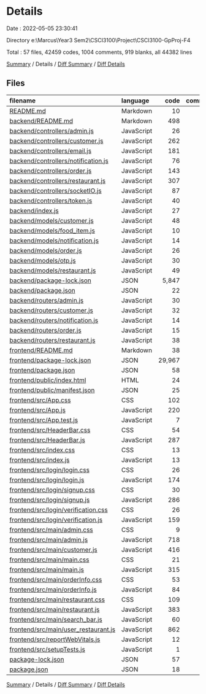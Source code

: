 # Details

Date : 2022-05-05 23:30:41

Directory e:\Marcus\Year3 Sem2\CSCI3100\Project\CSCI3100-GpProj-F4

Total : 57 files,  42459 codes, 1004 comments, 919 blanks, all 44382 lines

[Summary](results.md) / Details / [Diff Summary](diff.md) / [Diff Details](diff-details.md)

## Files
| filename | language | code | comment | blank | total |
| :--- | :--- | ---: | ---: | ---: | ---: |
| [README.md](/README.md) | Markdown | 10 | 0 | 6 | 16 |
| [backend/README.md](/backend/README.md) | Markdown | 498 | 0 | 295 | 793 |
| [backend/controllers/admin.js](/backend/controllers/admin.js) | JavaScript | 26 | 28 | 8 | 62 |
| [backend/controllers/customer.js](/backend/controllers/customer.js) | JavaScript | 262 | 92 | 55 | 409 |
| [backend/controllers/email.js](/backend/controllers/email.js) | JavaScript | 181 | 50 | 30 | 261 |
| [backend/controllers/notification.js](/backend/controllers/notification.js) | JavaScript | 76 | 43 | 4 | 123 |
| [backend/controllers/order.js](/backend/controllers/order.js) | JavaScript | 143 | 53 | 19 | 215 |
| [backend/controllers/restaurant.js](/backend/controllers/restaurant.js) | JavaScript | 307 | 85 | 60 | 452 |
| [backend/controllers/socketIO.js](/backend/controllers/socketIO.js) | JavaScript | 87 | 36 | 13 | 136 |
| [backend/controllers/token.js](/backend/controllers/token.js) | JavaScript | 40 | 30 | 8 | 78 |
| [backend/index.js](/backend/index.js) | JavaScript | 27 | 26 | 10 | 63 |
| [backend/models/customer.js](/backend/models/customer.js) | JavaScript | 48 | 27 | 11 | 86 |
| [backend/models/food_item.js](/backend/models/food_item.js) | JavaScript | 10 | 17 | 4 | 31 |
| [backend/models/notification.js](/backend/models/notification.js) | JavaScript | 14 | 17 | 4 | 35 |
| [backend/models/order.js](/backend/models/order.js) | JavaScript | 26 | 18 | 5 | 49 |
| [backend/models/otp.js](/backend/models/otp.js) | JavaScript | 30 | 18 | 7 | 55 |
| [backend/models/restaurant.js](/backend/models/restaurant.js) | JavaScript | 49 | 26 | 8 | 83 |
| [backend/package-lock.json](/backend/package-lock.json) | JSON | 5,847 | 0 | 1 | 5,848 |
| [backend/package.json](/backend/package.json) | JSON | 22 | 0 | 1 | 23 |
| [backend/routers/admin.js](/backend/routers/admin.js) | JavaScript | 30 | 29 | 8 | 67 |
| [backend/routers/customer.js](/backend/routers/customer.js) | JavaScript | 32 | 33 | 9 | 74 |
| [backend/routers/notification.js](/backend/routers/notification.js) | JavaScript | 14 | 27 | 3 | 44 |
| [backend/routers/order.js](/backend/routers/order.js) | JavaScript | 15 | 19 | 5 | 39 |
| [backend/routers/restaurant.js](/backend/routers/restaurant.js) | JavaScript | 38 | 35 | 5 | 78 |
| [frontend/README.md](/frontend/README.md) | Markdown | 38 | 0 | 33 | 71 |
| [frontend/package-lock.json](/frontend/package-lock.json) | JSON | 29,967 | 0 | 1 | 29,968 |
| [frontend/package.json](/frontend/package.json) | JSON | 58 | 0 | 1 | 59 |
| [frontend/public/index.html](/frontend/public/index.html) | HTML | 24 | 23 | 1 | 48 |
| [frontend/public/manifest.json](/frontend/public/manifest.json) | JSON | 25 | 0 | 1 | 26 |
| [frontend/src/App.css](/frontend/src/App.css) | CSS | 102 | 0 | 17 | 119 |
| [frontend/src/App.js](/frontend/src/App.js) | JavaScript | 220 | 11 | 8 | 239 |
| [frontend/src/App.test.js](/frontend/src/App.test.js) | JavaScript | 7 | 0 | 2 | 9 |
| [frontend/src/HeaderBar.css](/frontend/src/HeaderBar.css) | CSS | 54 | 0 | 10 | 64 |
| [frontend/src/HeaderBar.js](/frontend/src/HeaderBar.js) | JavaScript | 287 | 79 | 23 | 389 |
| [frontend/src/index.css](/frontend/src/index.css) | CSS | 13 | 0 | 2 | 15 |
| [frontend/src/index.js](/frontend/src/index.js) | JavaScript | 13 | 3 | 3 | 19 |
| [frontend/src/login/login.css](/frontend/src/login/login.css) | CSS | 26 | 0 | 6 | 32 |
| [frontend/src/login/login.js](/frontend/src/login/login.js) | JavaScript | 174 | 14 | 13 | 201 |
| [frontend/src/login/signup.css](/frontend/src/login/signup.css) | CSS | 30 | 0 | 7 | 37 |
| [frontend/src/login/signup.js](/frontend/src/login/signup.js) | JavaScript | 286 | 14 | 20 | 320 |
| [frontend/src/login/verification.css](/frontend/src/login/verification.css) | CSS | 26 | 0 | 6 | 32 |
| [frontend/src/login/verification.js](/frontend/src/login/verification.js) | JavaScript | 159 | 8 | 16 | 183 |
| [frontend/src/main/admin.css](/frontend/src/main/admin.css) | CSS | 9 | 3 | 2 | 14 |
| [frontend/src/main/admin.js](/frontend/src/main/admin.js) | JavaScript | 718 | 22 | 33 | 773 |
| [frontend/src/main/customer.js](/frontend/src/main/customer.js) | JavaScript | 416 | 17 | 17 | 450 |
| [frontend/src/main/main.css](/frontend/src/main/main.css) | CSS | 21 | 0 | 5 | 26 |
| [frontend/src/main/main.js](/frontend/src/main/main.js) | JavaScript | 315 | 20 | 19 | 354 |
| [frontend/src/main/orderInfo.css](/frontend/src/main/orderInfo.css) | CSS | 53 | 0 | 11 | 64 |
| [frontend/src/main/orderInfo.js](/frontend/src/main/orderInfo.js) | JavaScript | 84 | 6 | 6 | 96 |
| [frontend/src/main/restaurant.css](/frontend/src/main/restaurant.css) | CSS | 109 | 0 | 2 | 111 |
| [frontend/src/main/restaurant.js](/frontend/src/main/restaurant.js) | JavaScript | 383 | 11 | 25 | 419 |
| [frontend/src/main/search_bar.js](/frontend/src/main/search_bar.js) | JavaScript | 60 | 12 | 4 | 76 |
| [frontend/src/main/user_restaurant.js](/frontend/src/main/user_restaurant.js) | JavaScript | 862 | 48 | 41 | 951 |
| [frontend/src/reportWebVitals.js](/frontend/src/reportWebVitals.js) | JavaScript | 12 | 0 | 2 | 14 |
| [frontend/src/setupTests.js](/frontend/src/setupTests.js) | JavaScript | 1 | 4 | 1 | 6 |
| [package-lock.json](/package-lock.json) | JSON | 57 | 0 | 1 | 58 |
| [package.json](/package.json) | JSON | 18 | 0 | 1 | 19 |

[Summary](results.md) / Details / [Diff Summary](diff.md) / [Diff Details](diff-details.md)